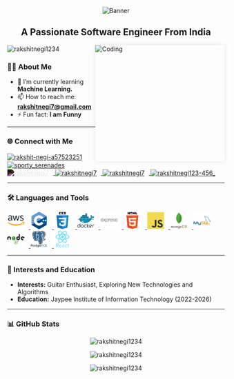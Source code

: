 <!-- Replace the image URL below with your actual banner image URL -->
<p align="center">
  <img src="https://github.com/rakshitnegi1234/rakshitnegi1234/blob/main/Blue%20Yellow%20Futuristic%20Virtual%20Technology%20Blog%20Banner%20(1).png?raw=true" alt="Banner" width="600px">
</p>

<h2 align="center">A Passionate Software Engineer From India</h2>

<img align="right" alt="Coding" width="300" height="270" src="https://media.giphy.com/media/qgQUggAC3Pfv687qPC/giphy.gif" style="box-shadow: 0px 0px 10px rgba(0, 0, 0, 0.1);">

<p align="left">
  <img src="https://komarev.com/ghpvc/?username=rakshitnegi1234&label=Profile%20views&color=0e75b6&style=flat" alt="rakshitnegi1234" />
</p>

### 👨‍💻 About Me

- 🌱 I’m currently learning **Machine Learning.**
- 📫 How to reach me: **rakshitnegi7@gmail.com**
- ⚡ Fun fact: **I am Funny**

---

### 🌐 Connect with Me

<p align="left">
  <a href="https://linkedin.com/in/rakshit-negi-a57523251" target="blank">
    <img align="center" src="https://raw.githubusercontent.com/rahuldkjain/github-profile-readme-generator/master/src/images/icons/Social/linked-in-alt.svg" alt="rakshit-negi-a57523251" height="30" width="40" style="margin-right: 10px;" />
  </a>
  <a href="https://instagram.com/sporty_serenades" target="blank">
    <img align="center" src="https://raw.githubusercontent.com/rahuldkjain/github-profile-readme-generator/master/src/images/icons/Social/instagram.svg" alt="sporty_serenades" height="30" width="40" style="margin-right: 10px;" />
  </a>
  <a href="https://www.codechef.com/users/rakshitnegi7" target="blank">
    <img align="center" src="https://cdn.jsdelivr.net/npm/simple-icons@3.1.0/icons/codechef.svg" alt="rakshitnegi7" height="30" width="40" style="filter: invert(100%); margin-right: 10px;" />
  </a>
  <a href="https://www.hackerrank.com/rakshitnegi7" target="blank">
    <img align="center" src="https://raw.githubusercontent.com/rahuldkjain/github-profile-readme-generator/master/src/images/icons/Social/hackerrank.svg" alt="rakshitnegi7" height="30" width="40" style="margin-right: 10px;" />
  </a>
  <a href="https://codeforces.com/profile/rakshitnegi7" target="blank">
    <img align="center" src="https://raw.githubusercontent.com/rahuldkjain/github-profile-readme-generator/master/src/images/icons/Social/codeforces.svg" alt="rakshitnegi7" height="30" width="40" style="margin-right: 10px;" />
  </a>
  <a href="https://www.leetcode.com/rakshitnegi123-456_" target="blank">
    <img align="center" src="https://raw.githubusercontent.com/rahuldkjain/github-profile-readme-generator/master/src/images/icons/Social/leet-code.svg" alt="rakshitnegi123-456_" height="30" width="40" style="margin-right: 10px;" />
  </a>
</p>

---

### 🛠️ Languages and Tools

<p align="left">
  <a href="https://aws.amazon.com" target="_blank" rel="noreferrer">
    <img src="https://raw.githubusercontent.com/devicons/devicon/master/icons/amazonwebservices/amazonwebservices-original-wordmark.svg" alt="aws" width="40" height="40" style="margin-right: 10px;"/>
  </a>
  <a href="https://www.w3schools.com/cpp/" target="_blank" rel="noreferrer">
    <img src="https://raw.githubusercontent.com/devicons/devicon/master/icons/cplusplus/cplusplus-original.svg" alt="cplusplus" width="40" height="40" style="margin-right: 10px;"/>
  </a>
  <a href="https://www.w3schools.com/css/" target="_blank" rel="noreferrer">
    <img src="https://raw.githubusercontent.com/devicons/devicon/master/icons/css3/css3-original-wordmark.svg" alt="css3" width="40" height="40" style="margin-right: 10px;"/>
  </a>
  <a href="https://www.docker.com/" target="_blank" rel="noreferrer">
    <img src="https://raw.githubusercontent.com/devicons/devicon/master/icons/docker/docker-original-wordmark.svg" alt="docker" width="40" height="40" style="margin-right: 10px;"/>
  </a>
  <a href="https://expressjs.com" target="_blank" rel="noreferrer">
    <img src="https://raw.githubusercontent.com/devicons/devicon/master/icons/express/express-original-wordmark.svg" alt="express" width="40" height="40" style="margin-right: 10px;"/>
  </a>
  <a href="https://www.w3.org/html/" target="_blank" rel="noreferrer">
    <img src="https://raw.githubusercontent.com/devicons/devicon/master/icons/html5/html5-original-wordmark.svg" alt="html5" width="40" height="40" style="margin-right: 10px;"/>
  </a>
  <a href="https://developer.mozilla.org/en-US/docs/Web/JavaScript" target="_blank" rel="noreferrer">
    <img src="https://raw.githubusercontent.com/devicons/devicon/master/icons/javascript/javascript-original.svg" alt="javascript" width="40" height="40" style="margin-right: 10px;"/>
  </a>
  <a href="https://www.mongodb.com/" target="_blank" rel="noreferrer">
    <img src="https://raw.githubusercontent.com/devicons/devicon/master/icons/mongodb/mongodb-original-wordmark.svg" alt="mongodb" width="40" height="40" style="margin-right: 10px;"/>
  </a>
  <a href="https://www.mysql.com/" target="_blank" rel="noreferrer">
    <img src="https://raw.githubusercontent.com/devicons/devicon/master/icons/mysql/mysql-original-wordmark.svg" alt="mysql" width="40" height="40" style="margin-right: 10px;"/>
  </a>
  <a href="https://nodejs.org" target="_blank" rel="noreferrer">
    <img src="https://raw.githubusercontent.com/devicons/devicon/master/icons/nodejs/nodejs-original-wordmark.svg" alt="nodejs" width="40" height="40" style="margin-right: 10px;"/>
  </a>
  <a href="https://www.postgresql.org" target="_blank" rel="noreferrer">
    <img src="https://raw.githubusercontent.com/devicons/devicon/master/icons/postgresql/postgresql-original-wordmark.svg" alt="postgresql" width="40" height="40" style="margin-right: 10px;"/>
  </a>
  <a href="https://reactjs.org/" target="_blank" rel="noreferrer">
    <img src="https://raw.githubusercontent.com/devicons/devicon/master/icons/react/react-original-wordmark.svg" alt="react" width="40" height="40" style="margin-right: 10px;"/>
  </a>
</p>

---

### 🌟 Interests and Education

- **Interests:** Guitar Enthusiast, Exploring New Technologies and Algorithms
- **Education:** Jaypee Institute of Information Technology (2022-2026)

---

### 📊 GitHub Stats

<p align="center">
  <img src="https://github-readme-stats.vercel.app/api/top-langs/?username=rakshitnegi1234&layout=compact&theme=blue-green" alt="rakshitnegi1234" />
</p>

<p align="center">
  <img src="https://github-readme-stats.vercel.app/api?username=rakshitnegi1234&show_icons=true&theme=blue-green" alt="rakshitnegi1234" />
</p>

<p align="center">
  <img src="https://github-readme-streak-stats.herokuapp.com/?user=rakshitnegi1234&theme=blue-red" alt="rakshitnegi1234" />
</p>
